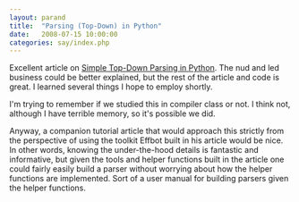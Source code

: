 ```yaml
---
layout: parand
title:  "Parsing (Top-Down) in Python"
date:   2008-07-15 10:00:00
categories: say/index.php
---
```

Excellent article on [Simple Top-Down Parsing in Python](http://effbot.org/zone/simple-top-down-parsing.htm). The nud and led business could be better explained, but the rest of the article and code is great. I learned several things I hope to employ shortly.

I'm trying to remember if we studied this in compiler class or not. I think not, although I have terrible memory, so it's possible we did.

Anyway, a companion tutorial article that would approach this strictly from the perspective of using the toolkit Effbot built in his article would be nice. In other words, knowing the under-the-hood details is fantastic and informative, but given the tools and helper functions built in the article one could fairly easily build a parser without worrying about how the helper functions are implemented. Sort of a user manual for building parsers given the helper functions.

